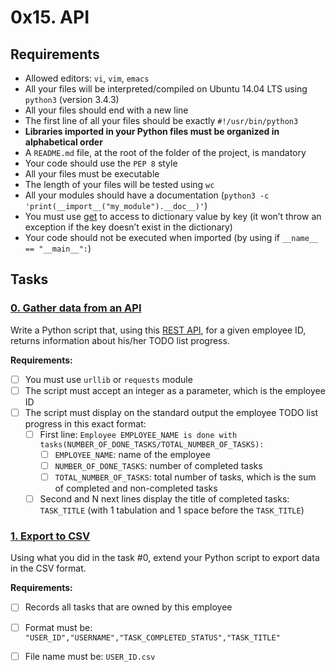 # 0x15. API

## Requirements
- Allowed editors: `vi`, `vim`, `emacs`
- All your files will be interpreted/compiled on Ubuntu 14.04 LTS using `python3` (version 3.4.3)
- All your files should end with a new line
- The first line of all your files should be exactly `#!/usr/bin/python3`
- **Libraries imported in your Python files must be organized in alphabetical order**
- A `README.md` file, at the root of the folder of the project, is mandatory
- Your code should use the `PEP 8` style
- All your files must be executable
- The length of your files will be tested using `wc`
- All your modules should have a documentation (`python3 -c 'print(__import__("my_module").__doc__)'`)
- You must use [get](https://docs.python.org/3.4/library/stdtypes.html#dict.get) to access to dictionary value by key (it won’t throw an exception if the key doesn’t exist in the dictionary)
- Your code should not be executed when imported (by using if `__name__ == "__main__":`)


## Tasks
### [0. Gather data from an API](./0-gather_data_from_an_API.py)
Write a Python script that, using this [REST API](https://jsonplaceholder.typicode.com/), for a given employee ID, returns information about his/her TODO list progress.

**Requirements:**

- [ ] You must use `urllib` or `requests` module
- [ ] The script must accept an integer as a parameter, which is the employee ID
- [ ] The script must display on the standard output the employee TODO list progress in this exact format:
  - [ ] First line: `Employee EMPLOYEE_NAME is done with tasks(NUMBER_OF_DONE_TASKS/TOTAL_NUMBER_OF_TASKS):`
    - [ ] `EMPLOYEE_NAME`: name of the employee
    - [ ] `NUMBER_OF_DONE_TASKS`: number of completed tasks
    - [ ] `TOTAL_NUMBER_OF_TASKS`: total number of tasks, which is the sum of completed and non-completed tasks
  - [ ] Second and N next lines display the title of completed tasks: `TASK_TITLE` (with 1 tabulation and 1 space before the `TASK_TITLE`)

### [1. Export to CSV](./1-export_to_CSV.py)

Using what you did in the task #0, extend your Python script to export data in the CSV format.

**Requirements:**

- [ ] Records all tasks that are owned by this employee
- [ ] Format must be: `"USER_ID","USERNAME","TASK_COMPLETED_STATUS","TASK_TITLE"`
- [ ] File name must be: `USER_ID.csv`


